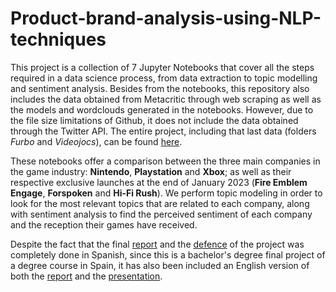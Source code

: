 # Product-brand-analysis-using-NLP-techniques

This project is a collection of 7 Jupyter Notebooks that cover all the steps required in a data science process, from data extraction to topic modelling and sentiment analysis. Besides from the notebooks, this repository also includes the data obtained from Metacritic through web scraping as well as the models and wordclouds generated in the notebooks. However, due to the file size limitations of Github, it does not include the data obtained through the Twitter API. The entire project, including that last data (folders *Furbo* and *Videojocs*), can be found [here](https://drive.google.com/drive/folders/1V-ORQ2xIVK1q-uPFZiCTsiemjf7oGzGy).

These notebooks offer a comparison between the three main companies in the game industry: **Nintendo**, **Playstation** and **Xbox**; as well as their respective exclusive launches at the end of January 2023 (**Fire Emblem Engage**, **Forspoken** and **Hi-Fi Rush**). We perform topic modeling in order to look for the most relevant topics that are related to each company, along with sentiment analysis to find the perceived sentiment of each company and the reception their games have received.

Despite the fact that the final [report](./SpanishReport.pdf) and the [defence](./Presentacion.pptx) of the project was completely done in Spanish, since this is a bachelor's degree final project of a degree course in Spain, it has also been included an English version of both the [report](./Report.pdf) and the [presentation](./Presentation.pptx).
